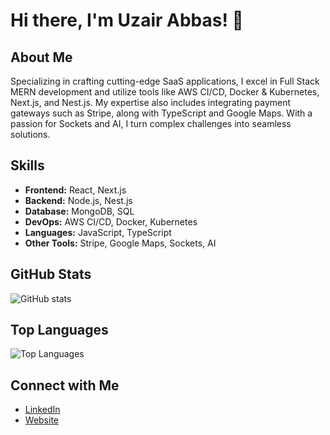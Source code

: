 # Hi there, I'm Uzair Abbas! 👋

## About Me
Specializing in crafting cutting-edge SaaS applications, I excel in Full Stack MERN development and utilize tools like AWS CI/CD, Docker & Kubernetes, Next.js, and Nest.js. My expertise also includes integrating payment gateways such as Stripe, along with TypeScript and Google Maps. With a passion for Sockets and AI, I turn complex challenges into seamless solutions.

## Skills
- **Frontend:** React, Next.js
- **Backend:** Node.js, Nest.js
- **Database:** MongoDB, SQL
- **DevOps:** AWS CI/CD, Docker, Kubernetes
- **Languages:** JavaScript, TypeScript
- **Other Tools:** Stripe, Google Maps, Sockets, AI

## GitHub Stats
![GitHub stats](https://github-readme-stats.vercel.app/api?username=uxairishere&show_icons=true&theme=radical)

## Top Languages
![Top Languages](https://github-readme-stats.vercel.app/api/top-langs/?username=uxairishere&layout=compact&theme=radical)

## Connect with Me
- [LinkedIn](https://www.linkedin.com/in/uzairabbas1999/)
- [Website](https://www.uzaircodes.com/)
